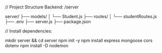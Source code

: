 // Project Structure
Backend: /server

server/
├── models/
│ └── Student.js
├── routes/
│ └── studentRoutes.js
├── .env
├── server.js
├── package.json

// Install dependencies:

mkdir server && cd server
npm init -y
npm install express mongoose cors dotenv
npm install -D nodemon
